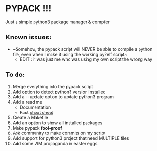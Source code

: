 # PYPACK !!!
Just a simple python3 package manager & compiler

Known issues:
------------
- ~Somehow, the pypack script will NEVER be able to compile a python file, even when I make it using the working py2elf script~
    - EDIT : it was just me who was using my own script the wrong way

To do:
------
1. Merge everything into the pypack script
2. Add option to detect python3 version installed
3. Add a --update option to update python3 program
4. Add a read me
    - Documentation
    - Fast [cheat sheet](cheat_sheet.md)
5. Create a Makefile
6. Add an option to show all installed packages
7. Make pypack **fool-proof**
8. Ask community to make commits on my script
9. Add support for python3 project that need MULTIPLE files
10. Add some VIM propaganda in easter eggs




